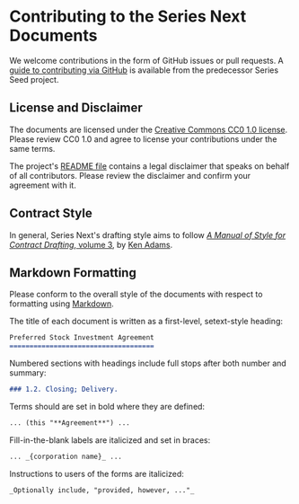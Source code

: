 Contributing to the Series Next Documents
=========================================

We welcome contributions in the form of GitHub issues or pull requests. A [guide to contributing via GitHub][guide] is available from the predecessor Series Seed project.

License and Disclaimer
----------------------

The documents are licensed under the [Creative Commons CC0 1.0 license][CC0]. Please review CC0 1.0 and agree to license your contributions under the same terms.

The project's [README file][readme] contains a legal disclaimer that speaks on behalf of all contributors. Please review the disclaimer and confirm your agreement with it.

Contract Style
--------------

In general, Series Next's drafting style aims to follow [*A Manual of Style for Contract Drafting*, volume 3][MSCD], by [Ken Adams][ken].

Markdown Formatting
-------------------

Please conform to the overall style of the documents with respect to formatting using [Markdown](https://help.github.com/articles/markdown-basics/).

The title of each document is written as a first-level, setext-style heading:

```markdown
Preferred Stock Investment Agreement
====================================
```

Numbered sections with headings include full stops after both number and summary:

```markdown
### 1.2. Closing; Delivery.
```

Terms should are set in bold where they are defined:

```markdown
... (this "**Agreement**") ...
```

Fill-in-the-blank labels are italicized and set in braces:

```markdown
... _{corporation name}_ ...
```

Instructions to users of the forms are italicized:

```markdown
_Optionally include, "provided, however, ..."_
```

[guide]: http://www.seriesseed.com/posts/2013/02/for-law-nerds-and-real-nerds.html

[CC0]: http://creativecommons.org/publicdomain/zero/1.0/

[readme]: ./README.md

[MSCD]: http://www.adamsdrafting.com/writing/mscd/

[ken]: http://www.adamsdrafting.com/
